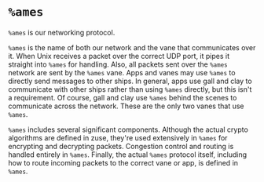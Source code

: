 <div class="short">

# `%ames`

`%ames` is our networking protocol.

`%ames` is the name of both our network and the vane that communicates over it.
When Unix receives a packet over the correct UDP port, it pipes it straight into
`%ames` for handling.  Also, all packets sent over the `%ames` network are sent by the
`%ames` vane.  Apps and vanes may use `%ames` to directly send messages to other
ships.  In general, apps use gall and clay to communicate with other ships
rather than using `%ames` directly, but this isn't a requirement.  Of course, gall
and clay use `%ames` behind the scenes to communicate across the network.  These
are the only two vanes that use `%ames`.

`%ames` includes several significant components.  Although the actual crypto
algorithms are defined in zuse, they're used extensively in `%ames` for encrypting
and decrypting packets.  Congestion control and routing is handled entirely in
`%ames`.  Finally, the actual `%ames` protocol itself, including how to route incoming
packets to the correct vane or app, is defined in `%ames`.

</div>